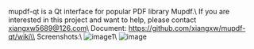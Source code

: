 mupdf-qt is a Qt interface for popular PDF library Mupdf.\\
If you are interested in this project and want to help, please contact xiangxw5689@126.com\\
Document: https://github.com/xiangxw/mupdf-qt/wiki\\
Screenshots:\\
![image1](http://photo2.bababian.com/upload6/20120316/A95B2E1FB716453E5D87E7215CD9C234.jpg)\\
![image](http://photo2.bababian.com/upload6/20120316/40ECD2127AB9C23E2B7B8ED192A5DD05.jpg)
